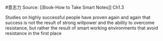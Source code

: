 #意志力 
Source: [[Book-How to Take Smart Notes]] Ch1.3

Studies on highly successful people have proven again and again that success is not the result of strong willpower and the ability to overcome resistance, but rather the result of smart working environments that avoid resistance in the first place


